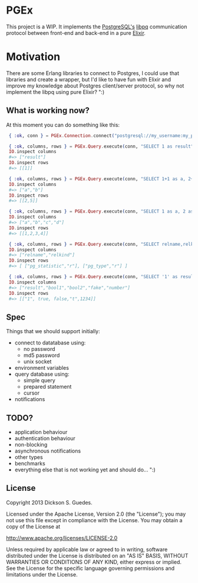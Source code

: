 # PGEx

This project is a WIP. It implements the [PostgreSQL's](http://www.postgresql.org/) [libpq](http://www.postgresql.org/docs/current/static/protocol.html) communication protocol between front-end and back-end in a pure [Elixir](http://elixir-lang.org/).

# Motivation

There are some Erlang libraries to connect to Postgres, I could use that libraries and create a wrapper, but I'd like to have fun with Elixir and improve my knowledge about Postgres client/server protocol, so why not implement the libpq using pure Elixir? ":)

## What is working now?

At this moment you can do something like this:

```elixir
 { :ok, conn } = PGEx.Connection.connect("postgresql://my_username:my_password@localhost:5432/my_database")

 { :ok, columns, rows } = PGEx.Query.execute(conn, "SELECT 1 as result")
 IO.inspect columns
 #=> ["result"]
 IO.inspect rows
 #=> [[1]]

 { :ok, columns, rows } = PGEx.Query.execute(conn, "SELECT 1+1 as a, 2+3 as b")
 IO.inspect columns
 #=> ["a","b"]
 IO.inspect rows
 #=> [[2,5]]

 { :ok, columns, rows } = PGEx.Query.execute(conn, "SELECT 1 as a, 2 as b, 3 as c, 4 as d")
 IO.inspect columns
 #=> ["a","b","c","d"]
 IO.inspect rows
 #=> [[1,2,3,4]]

 { :ok, columns, rows } = PGEx.Query.execute(conn, "SELECT relname,relkind FROM pg_class LIMIT 2")
 IO.inspect columns
 #=> ["relname","relkind"]
 IO.inspect rows
 #=> [ ["pg_statistic","r"], ["pg_type","r"] ]

 { :ok, columns, rows } = PGEx.Query.execute(conn, "SELECT '1' as result, 1 = 1 as bool1, 1 = 2 as bool2, 't' as fake, 1234 as number")
 IO.inspect columns
 #=> ["result","bool1","bool2","fake","number"]
 IO.inspect rows
 #=> [["1", true, false,"t",1234]]
```

## Spec

Things that we should support initially:

* connect to datatabase using:
  - no password
  - md5 password
  - unix socket
* environment variables
* query database using:
  - simple query
  - prepared statement
  - cursor
* notifications

## TODO?

* application behaviour
* authentication behaviour
* non-blocking
* asynchronous notifications
* other types
* benchmarks
* everything else that is not working yet and should do... ":)

## License

Copyright 2013 Dickson S. Guedes.

Licensed under the Apache License, Version 2.0 (the "License");
you may not use this file except in compliance with the License.
You may obtain a copy of the License at

http://www.apache.org/licenses/LICENSE-2.0

Unless required by applicable law or agreed to in writing, software
distributed under the License is distributed on an "AS IS" BASIS,
WITHOUT WARRANTIES OR CONDITIONS OF ANY KIND, either express or implied.
See the License for the specific language governing permissions and
limitations under the License.
